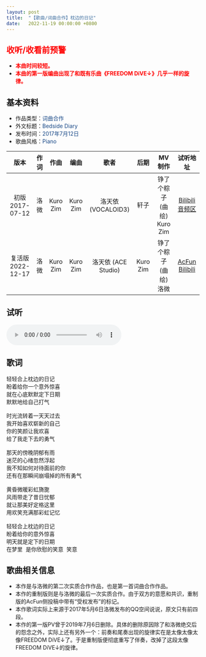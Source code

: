 ```yaml
---
layout: post
title:  "【歌曲/词曲合作】枕边的日记"
date:   2022-11-19 00:00:00 +0800
---
```


## <font color="#ff0000">收听/收看前预警</font>

* <font color="#ff0000"><b>本曲时间较短。</b></font>
* <font color="#ff0000"><b>本曲的第一版编曲出现了和既有乐曲《FREEDOM DiVE↓》几乎一样的旋律。</b></font>

## 基本资料

* 作品类型：<font color="#194987">词曲合作</font>
* 外文标题：<font color="#194987">Bedside Diary</font>
* 发布时间：<font color="#194987">2017年7月12日</font>
* 歌曲风格：<font color="#194987">Piano</font>

| 版本 | 作词 | 作曲 | 编曲 | 歌者 | 后期 | MV制作 | 试听地址 |
| :--: | :--: | :--: | :--: | :--: | :--: | :--: | :--: | 
| 初版<br>2017-07-12 | 洛微 | Kuro Zim | Kuro Zim | 洛天依 (VOCALOID3) | 轩子 | 铮了个粽子 (曲绘)<br>Kuro Zim | [Bilibili音频区](https://www.bilibili.com/audio/au37572) |
| 复活版<br>2022-12-17 | 洛微 | Kuro Zim | Kuro Zim | 洛天依 (ACE Studio) | Kuro Zim | 铮了个粽子 (曲绘)<br>洛微 | [AcFun](https://www.acfun.cn/v/ac39805031)<br>[Bilibili](https://www.bilibili.com/video/BV1av4y1m7Bk) |

## 试听

<audio controls>
	<source src="/assets/audio/collab01.mp3" type="audio/mp3">
</audio>

## 歌词

<pre>
轻轻合上枕边的日记
盼着给你一个意外惊喜
就在心底默默定下日期
默默地给自己打气

时光流转着一天天过去
我开始喜欢崭新的自己
你的笑颜让我欢喜
给了我走下去的勇气

那天的傍晚阴郁有雨
迷茫的心绪忽然浮起
我不知如何对待面前的你
还有在那瞬间崩塌掉的所有勇气

黄昏微暖彩虹旖旎
风雨带走了昔日忧郁
就让那美好定格这里
用欢笑充满那彩虹记忆

轻轻合上枕边的日记
盼着给你的意外惊喜
明天就是定下的日期
在梦里 是你欣慰的笑意 笑意
</pre>

## 歌曲相关信息

* 本作是与洛微的第二次实质合作作品，也是第一首词曲合作作品。
* 本作的重制版则是与洛微的最后一次实质合作。由于双方的意愿和共识，重制版的AcFun侧投稿中带有“受权发布”的标记。
* 本作歌词实际上来源于2017年5月6日洛微发布的QQ空间说说，原文只有前四段。
* 本作的第一版PV曾于2019年7月6日删除。具体的删除原因除了和洛微绝交后的怨念之外，实际上还有另外一个：前奏和尾奏出现的旋律实在是太像太像太像FREEDOM DiVE↓了。于是重制版便彻底重写了伴奏，改掉了这段太像FREEDOM DiVE↓的旋律。